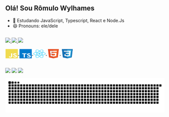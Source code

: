 ## Olá! Sou Rômulo Wylhames

- 🌱 Estudando JavaScript, Typescript, React e Node.Js
- 😄 Pronouns: ele/dele

##

 <div>
  <a href="https://github.com/RomuloWylhames2">
  <img height="180em" src="https://github-readme-stats.vercel.app/api?username=romulowylhames2&show_icons=true&theme=dracula&include_all_commits=true&count_private=true"/>
  <img height="180em" src="https://github-readme-stats.vercel.app/api/top-langs/?username=RomuloWylhames2&layout=compact&langs_count=16&theme=dracula"/>
  <img height="180em" src="https://github-readme-stats.vercel.app/api/top-langs/?username=RomuloWylhames2=compact&langs_count=7&theme=dracula"/>
</div>

 <div style="display: inline_block"><br>
  <img align="center" alt="Romulo-Js" height="30" width="40" src="https://raw.githubusercontent.com/devicons/devicon/master/icons/javascript/javascript-plain.svg">
  <img align="center" alt="Romulo-Ts" height="30" width="40" src="https://raw.githubusercontent.com/devicons/devicon/master/icons/typescript/typescript-plain.svg">
  <img align="center" alt="Romulo-React" height="30" width="40" src="https://raw.githubusercontent.com/devicons/devicon/master/icons/react/react-original.svg">
  <img align="center" alt="Romulo-HTML" height="30" width="40" src="https://raw.githubusercontent.com/devicons/devicon/master/icons/html5/html5-original.svg">
  <img align="center" alt="Romulo-CSS" height="30" width="40" src="https://raw.githubusercontent.com/devicons/devicon/master/icons/css3/css3-original.svg">
<!--   <img align="center" alt="Romulo-Python" height="30" width="40" src="https://raw.githubusercontent.com/devicons/devicon/master/icons/python/python-original.svg"> -->
<!--   <img align="center" alt="Romulo-Csharp" height="30" width="40" src="https://raw.githubusercontent.com/devicons/devicon/master/icons/csharp/csharp-original.svg">
  <img align="right" alt="Romulo-gif" src="https://cdn.discordapp.com/attachments/795358919417397249/825430589581688872/hi.gif"> -->
</div>
 
 ##
  
<div>
  <a href="" target="_blank"><img src="https://img.shields.io/badge/Facebook-1877F2?style=for-the-badge&logo=facebook&logoColor=white" target="_blank"></a>
  <a href="https://www.instagram.com/romulo_wylhames" target="_blank"><img src="https://img.shields.io/badge/-Instagram-%23E4405F?style=for-the-badge&logo=instagram&logoColor=white" target="_blank"></a>
  <a href="https://www.linkedin.com/in/r%C3%B4mulo-wylhames-programming" target="_blank"><img src="https://img.shields.io/badge/-LinkedIn-%230077B5?style=for-the-badge&logo=linkedin&logoColor=white" target="_blank"></a> 
  
  ![Snake animation](https://github.com/RomuloWylhames2/RomuloWylhames2/blob/output/github-contribution-grid-snake.svg)
  
</div>
